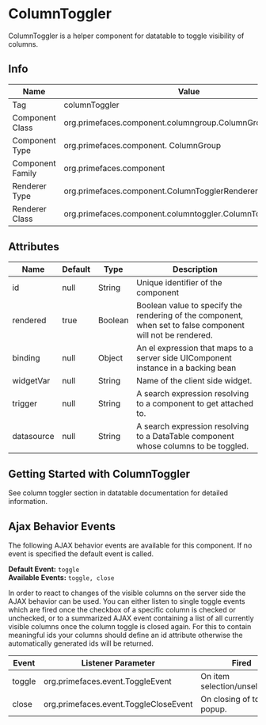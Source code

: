 # ColumnToggler

ColumnToggler is a helper component for datatable to toggle visibility of columns.

## Info

| Name | Value |
| --- | --- |
| Tag | columnToggler
| Component Class | org.primefaces.component.columngroup.ColumnGroup
| Component Type | org.primefaces.component. ColumnGroup
| Component Family | org.primefaces.component |
| Renderer Type | org.primefaces.component.ColumnTogglerRenderer
| Renderer Class | org.primefaces.component.columntoggler.ColumnTogglerRenderer

## Attributes

| Name | Default | Type | Description | 
| --- | --- | --- | --- |
| id | null | String | Unique identifier of the component
| rendered | true | Boolean | Boolean value to specify the rendering of the component, when set to false component will not be rendered.
| binding | null | Object | An el expression that maps to a server side UIComponent instance in a backing bean
| widgetVar | null | String | Name of the client side widget.
| trigger | null | String | A search expression resolving to a component to get attached to.
| datasource | null | String | A search expression resolving to a DataTable component whose columns to be toggled.

## Getting Started with ColumnToggler
See column toggler section in datatable documentation for detailed information.

## Ajax Behavior Events
The following AJAX behavior events are available for this component. If no event is specified the default event is called.  
  
**Default Event:** `toggle`  
**Available Events:** `toggle, close`

In order to react to changes of the visible columns on the server side the AJAX behavior can be used. You can either listen to
single toggle events which are fired once the checkbox of a specific column is checked or unchecked, or to a summarized AJAX event
containing a list of all currently visible columns once the column toggle is closed again.
For this to contain meaningful ids your columns should define an id attribute otherwise the automatically generated ids will be returned.

| Event | Listener Parameter | Fired |
| --- | --- | --- |
| toggle | org.primefaces.event.ToggleEvent | On item selection/unselection. |
| close | org.primefaces.event.ToggleCloseEvent | On closing of toggler popup. |
